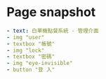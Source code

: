 # Page snapshot

```yaml
- text: 白單機點餐系統 - 管理介面
- img "user"
- textbox "帳號"
- img "lock"
- textbox "密碼"
- img "eye-invisible"
- button "登 入"
```